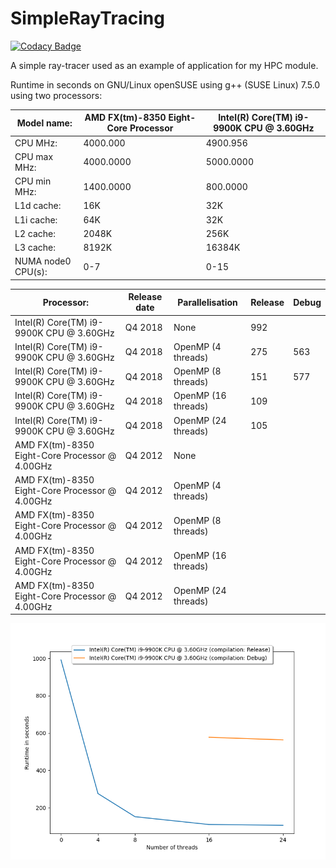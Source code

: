 # SimpleRayTracing

[![Codacy Badge](https://api.codacy.com/project/badge/Grade/2e8c4fd913234f2d880c43716c17cea9)](https://app.codacy.com/manual/effepivi/SimpleRayTracing?utm_source=github.com&utm_medium=referral&utm_content=effepivi/SimpleRayTracing&utm_campaign=Badge_Grade_Dashboard)

A simple ray-tracer used as an example of application for my HPC module.


Runtime in seconds on GNU/Linux openSUSE using g++ (SUSE Linux) 7.5.0 using two processors:


| Model name:        | AMD FX(tm)-8350 Eight-Core Processor | Intel(R) Core(TM) i9-9900K CPU @ 3.60GHz |
|--------------------|--------------------------------------|------------------------------------------|
| CPU MHz:           | 4000.000                             | 4900.956                                 |
| CPU max MHz:       | 4000.0000                            | 5000.0000                                |
| CPU min MHz:       | 1400.0000                            | 800.0000                                 |
| L1d cache:         | 16K                                  | 32K                                      |
| L1i cache:         | 64K                                  | 32K                                      |
| L2 cache:          | 2048K                                | 256K                                     |
| L3 cache:          | 8192K                                | 16384K                                   |
| NUMA node0 CPU(s): | 0-7                                  | 0-15                                     |

| Processor:                                      | Release date | Parallelisation     | Release | Debug |
|-------------------------------------------------|--------------|---------------------|---------|-------|
| Intel(R) Core(TM) i9-9900K CPU @ 3.60GHz        | Q4 2018      | None                | 992     |       |
| Intel(R) Core(TM) i9-9900K CPU @ 3.60GHz        | Q4 2018      | OpenMP (4 threads)  | 275     | 563   |
| Intel(R) Core(TM) i9-9900K CPU @ 3.60GHz        | Q4 2018      | OpenMP (8 threads)  | 151     | 577   |
| Intel(R) Core(TM) i9-9900K CPU @ 3.60GHz        | Q4 2018      | OpenMP (16 threads) | 109     |       |
| Intel(R) Core(TM) i9-9900K CPU @ 3.60GHz        | Q4 2018      | OpenMP (24 threads) | 105     |       |
| AMD FX(tm)-8350 Eight-Core Processor @ 4.00GHz  | Q4 2012      | None                |         |       |
| AMD FX(tm)-8350 Eight-Core Processor @ 4.00GHz  | Q4 2012      | OpenMP (4 threads)  |         |       |
| AMD FX(tm)-8350 Eight-Core Processor @ 4.00GHz  | Q4 2012      | OpenMP (8 threads)  |         |       |
| AMD FX(tm)-8350 Eight-Core Processor @ 4.00GHz  | Q4 2012      | OpenMP (16 threads) |         |       |
| AMD FX(tm)-8350 Eight-Core Processor @ 4.00GHz  | Q4 2012      | OpenMP (24 threads) |         |       |

![Plot of the runtimes](runtimes.png)

